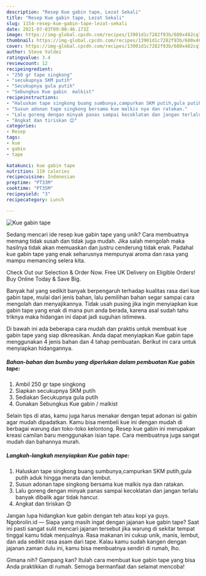 ```yaml
---
description: "Resep Kue gabin tape, Lezat Sekali"
title: "Resep Kue gabin tape, Lezat Sekali"
slug: 1154-resep-kue-gabin-tape-lezat-sekali
date: 2021-07-03T09:00:46.173Z
image: https://img-global.cpcdn.com/recipes/13901d1c7282f93b/680x482cq70/kue-gabin-tape-foto-resep-utama.jpg
thumbnail: https://img-global.cpcdn.com/recipes/13901d1c7282f93b/680x482cq70/kue-gabin-tape-foto-resep-utama.jpg
cover: https://img-global.cpcdn.com/recipes/13901d1c7282f93b/680x482cq70/kue-gabin-tape-foto-resep-utama.jpg
author: Steve Valdez
ratingvalue: 3.4
reviewcount: 12
recipeingredient:
- "250 gr tape singkong"
- "secukupnya SKM putih"
- "Secukupnya gula putih"
- "Sebungkus Kue gabin  malkist"
recipeinstructions:
- "Haluskan tape singkong buang sumbunya,campurkan SKM putih,gula putih aduk hingga merata dan lembut."
- "Susun adonan tape singkong bersama kue malkis nya dan ratakan."
- "Lalu goreng dengan minyak panas sampai kecoklatan dan jangan terlalu banyak dibalik agar tidak hancur."
- "Angkat dan tiriskan 😊"
categories:
- Resep
tags:
- kue
- gabin
- tape

katakunci: kue gabin tape 
nutrition: 119 calories
recipecuisine: Indonesian
preptime: "PT33M"
cooktime: "PT35M"
recipeyield: "3"
recipecategory: Lunch

---
```



![Kue gabin tape](https://img-global.cpcdn.com/recipes/13901d1c7282f93b/680x482cq70/kue-gabin-tape-foto-resep-utama.jpg)

Sedang mencari ide resep kue gabin tape yang unik? Cara membuatnya memang tidak susah dan tidak juga mudah. Jika salah mengolah maka hasilnya tidak akan memuaskan dan justru cenderung tidak enak. Padahal kue gabin tape yang enak seharusnya mempunyai aroma dan rasa yang mampu memancing selera kita.

Check Out our Selection &amp; Order Now. Free UK Delivery on Eligible Orders! Buy Online Today &amp; Save Big.

Banyak hal yang sedikit banyak berpengaruh terhadap kualitas rasa dari kue gabin tape, mulai dari jenis bahan, lalu pemilihan bahan segar sampai cara mengolah dan menyajikannya. Tidak usah pusing jika ingin menyiapkan kue gabin tape yang enak di mana pun anda berada, karena asal sudah tahu triknya maka hidangan ini dapat jadi suguhan istimewa.


Di bawah ini ada beberapa cara mudah dan praktis untuk membuat kue gabin tape yang siap dikreasikan. Anda dapat menyiapkan Kue gabin tape menggunakan 4 jenis bahan dan 4 tahap pembuatan. Berikut ini cara untuk menyiapkan hidangannya.

<!--inarticleads1-->

##### Bahan-bahan dan bumbu yang diperlukan dalam pembuatan Kue gabin tape:

1. Ambil 250 gr tape singkong
1. Siapkan secukupnya SKM putih
1. Sediakan Secukupnya gula putih
1. Gunakan Sebungkus Kue gabin / malkist


Selain tips di atas, kamu juga harus menakar dengan tepat adonan isi gabin agar mudah dipadatkan. Kamu bisa membeli kue ini dengan mudah di berbagai warung dan toko-toko kelontong. Resep kue gabin ini merupakan kreasi camilan baru menggunakan isian tape. Cara membuatnya juga sangat mudah dan bahannya murah. 

<!--inarticleads2-->

##### Langkah-langkah menyiapkan Kue gabin tape:

1. Haluskan tape singkong buang sumbunya,campurkan SKM putih,gula putih aduk hingga merata dan lembut.
1. Susun adonan tape singkong bersama kue malkis nya dan ratakan.
1. Lalu goreng dengan minyak panas sampai kecoklatan dan jangan terlalu banyak dibalik agar tidak hancur.
1. Angkat dan tiriskan 😊


Jangan lupa hidangkan kue gabin dengan teh atau kopi ya guys. Ngobrolin.id — Siapa yang masih ingat dengan jajanan kue gabin tape? Saat ini pasti sangat sulit mencari jajanan tersebut jika warung di sekitar tempat tinggal kamu tidak menjualnya. Rasa makanan ini cukup unik, manis, lembut, dan ada sedikit rasa asam dari tape. Kalau kamu sudah kangen dengan jajanan zaman dulu ini, kamu bisa membuatnya sendiri di rumah, lho. 

Gimana nih? Gampang kan? Itulah cara membuat kue gabin tape yang bisa Anda praktikkan di rumah. Semoga bermanfaat dan selamat mencoba!
